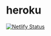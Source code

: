 # heroku

[![Netlify Status](https://api.netlify.com/api/v1/badges/7f25ae1a-a1ac-43a5-a976-a9b42c51532f/deploy-status)](https://app.netlify.com/sites/amazing-hamilton-6a02ec/deploys)
